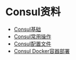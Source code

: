 # Consul资料

* [Consul基础](./base.md)
* [Consul常用操作](./cmd.md)
* [Consul配置文件](./config.md)
* [Consul Docker容器部署](./docker.md)